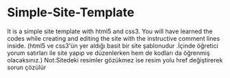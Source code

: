 # Simple-Site-Template
It is a simple site template with html5 and css3. You will have learned the codes while creating and editing the site with the instructive comment lines inside. (html5 ve css3'ün yer aldığı basit bir site şablonudur .İçinde öğretici yorum satırları ile site yapıp ve düzenlerken hem de kodları da öğrenmiş olacaksınız.)
Not:Sitedeki resimler gözükmez ise resim yolu href değiştirerek sorun çözülür



